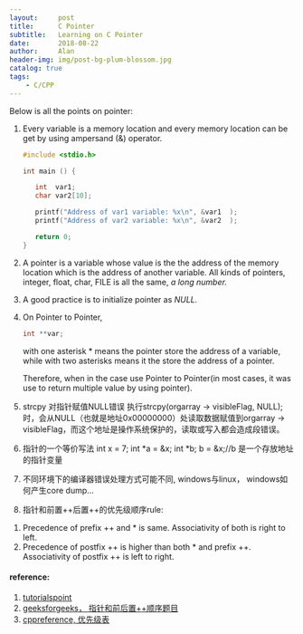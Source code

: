 ```yaml
---
layout:     post
title:      C Pointer
subtitle:   Learning on C Pointer
date:       2018-08-22
author:     Alan
header-img: img/post-bg-plum-blossom.jpg
catalog: true
tags:
    - C/CPP
---
```




Below is all the points on pointer:

1. Every variable is a memory location and every memory location can be get by using ampersand (&) operator.

   ```c
   #include <stdio.h>
   
   int main () {
   
      int  var1;
      char var2[10];
   
      printf("Address of var1 variable: %x\n", &var1  );
      printf("Address of var2 variable: %x\n", &var2  );
   
      return 0;
   }
   ```

2. A pointer is a variable whose value is the the address of the memory location which is  the address of another variable. All kinds of pointers, integer, float, char, FILE is all the same, *a long number.*

3. A good practice is to initialize pointer as *NULL.*

4. On Pointer to Pointer,

   ```c
   int **var; 
   ```
   with one asterisk * means the pointer store the address of a variable, while with two asterisks means it the store the address of a pointer.

   Therefore, when in the case use Pointer to Pointer(in most cases, it was use to return multiple value by using pointer). 
5. strcpy 对指针赋值NULL错误
执行strcpy(orgarray -> visibleFlag, NULL);时，会从NULL（也就是地址0x00000000）处读取数据赋值到orgarray -> visibleFlag，而这个地址是操作系统保护的，读取或写入都会造成段错误。

6. 指针的一个等价写法
 int x =  7;
    int *a = &x;
    int *b;
    b = &x;//b 是一个存放地址的指针变量

7. 不同环境下的编译器错误处理方式可能不同, windows与linux， windows如何产生core dump...
8. 指针和前置++后置++的优先级顺序rule:
1) Precedence of prefix ++ and * is same. Associativity of both is right to left.
2) Precedence of postfix ++ is higher than both * and prefix ++. Associativity of postfix ++ is left to right.


#### reference:

1. [tutorialspoint](https://www.tutorialspoint.com/cprogramming/c_pointers.htm)
2. [geeksforgeeks， 指针和前后置++顺序题目](https://www.geeksforgeeks.org/difference-between-p-p-and-p/)
3. [cppreference, 优先级表](https://en.cppreference.com/w/c/language/operator_precedence)
